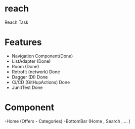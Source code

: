 # reach
Reach Task 
# Features
- Navigation Component(Done)
- ListAdapter (Done)
- Room (Done)
- Retrofit (network) Done 
- Dagger (DI) Done
- Ci/CD (GitHupActions) Done
- JunitTest Done

# Component
-Home (Offers - Categories)
-BottomBar (Home  , Search , ... )